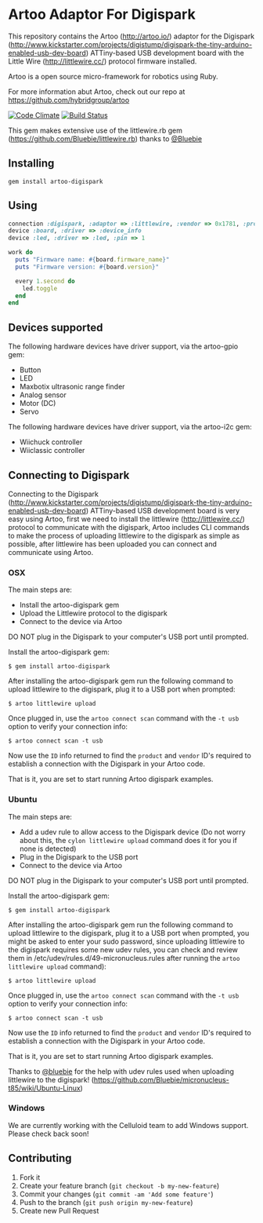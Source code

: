 # Artoo Adaptor For Digispark

This repository contains the Artoo (http://artoo.io/) adaptor for the Digispark (http://www.kickstarter.com/projects/digistump/digispark-the-tiny-arduino-enabled-usb-dev-board) ATTiny-based USB development board with the Little Wire (http://littlewire.cc/) protocol firmware installed.

Artoo is a open source micro-framework for robotics using Ruby.

For more information abut Artoo, check out our repo at https://github.com/hybridgroup/artoo

[![Code Climate](https://codeclimate.com/github/hybridgroup/artoo-digispark.png)](https://codeclimate.com/github/hybridgroup/artoo-digispark) [![Build Status](https://travis-ci.org/hybridgroup/artoo-digispark.png?branch=master)](https://travis-ci.org/hybridgroup/artoo-digispark)

This gem makes extensive use of the littlewire.rb gem (https://github.com/Bluebie/littlewire.rb) thanks to [@Bluebie](https://github.com/Bluebie)

## Installing

```
gem install artoo-digispark
```

## Using

```ruby
connection :digispark, :adaptor => :littlewire, :vendor => 0x1781, :product => 0x0c9f
device :board, :driver => :device_info
device :led, :driver => :led, :pin => 1

work do
  puts "Firmware name: #{board.firmware_name}"
  puts "Firmware version: #{board.version}"

  every 1.second do
    led.toggle
  end
end
```

## Devices supported

The following hardware devices have driver support, via the artoo-gpio gem:
- Button
- LED
- Maxbotix ultrasonic range finder
- Analog sensor
- Motor (DC)
- Servo

The following hardware devices have driver support, via the artoo-i2c gem:
- Wiichuck controller
- Wiiclassic controller

## Connecting to Digispark

Connecting to the Digispark (http://www.kickstarter.com/projects/digistump/digispark-the-tiny-arduino-enabled-usb-dev-board)
ATTiny-based USB development board is very easy using Artoo, first we need to install the littlewire (http://littlewire.cc/)
protocol to communicate with the digispark, Artoo includes CLI commands to make the process of uploading littlewire to the
digispark as simple as possible, after littlewire has been uploaded you can connect and communicate using Artoo.

### OSX

The main steps are:
- Install the artoo-digispark gem
- Upload the Littlewire protocol to the digispark
- Connect to the device via Artoo

DO NOT plug in the Digispark to your computer's USB port until prompted.

Install the artoo-digispark gem:

```
$ gem install artoo-digispark
```

After installing the artoo-digispark gem run the following command to
upload littlewire to the digispark, plug it to a USB port when
prompted:

```
$ artoo littlewire upload
```

Once plugged in, use the `artoo connect scan` command with the  `-t usb` option to verify your connection info:

```
$ artoo connect scan -t usb
```

Now use the `ID` info returned to find the `product` and `vendor` ID's required to establish a connection with the Digispark in your Artoo code.

That is it, you are set to start running Artoo digispark examples.

### Ubuntu

The main steps are:
- Add a udev rule to allow access to the Digispark device (Do not worry
  about this, the `cylon littlewire upload` command does it for you if none is detected)
- Plug in the Digispark to the USB port
- Connect to the device via Artoo

DO NOT plug in the Digispark to your computer's USB port until prompted.

Install the artoo-digispark gem:

```
$ gem install artoo-digispark
```

After installing the artoo-digispark gem run the following command to
upload littlewire to the digispark, plug it to a USB port when
prompted, you might be asked to enter your sudo password, since
uploading littlewire to the digispark requires some new udev rules, you
can check and review them in /etc/udev/rules.d/49-micronucleus.rules
after running the `artoo littlewire upload` command):

```
$ artoo littlewire upload
```

Once plugged in, use the `artoo connect scan` command with the  `-t usb` option to verify your connection info:

```
$ artoo connect scan -t usb
```

Now use the `ID` info returned to find the `product` and `vendor` ID's required to establish a connection with the Digispark in your Artoo code.

That is it, you are set to start running Artoo digispark examples.

Thanks to [@bluebie](https://github.com/Bluebie) for the help with udev rules used when uploading littlewire to the digispark! (https://github.com/Bluebie/micronucleus-t85/wiki/Ubuntu-Linux)

### Windows

We are currently working with the Celluloid team to add Windows support. Please check back soon!

## Contributing

1. Fork it
2. Create your feature branch (`git checkout -b my-new-feature`)
3. Commit your changes (`git commit -am 'Add some feature'`)
4. Push to the branch (`git push origin my-new-feature`)
5. Create new Pull Request
